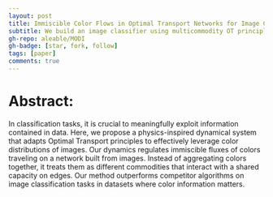 ```yaml
---
layout: post
title: Immiscible Color Flows in Optimal Transport Networks for Image Classification
subtitle: We build an image classifier using multicommodity OT principles.
gh-repo: aleable/MODI
gh-badge: [star, fork, follow]
tags: [paper]
comments: true
---
```


# Abstract:

In classification tasks, it is crucial to meaningfully exploit information contained in data. Here, we propose a physics-inspired dynamical system that adapts Optimal Transport principles to effectively leverage color distributions of images. Our dynamics regulates immiscible fluxes of colors traveling on a network built from images. Instead of aggregating colors together, it treats them as different commodities that interact with a shared capacity on edges. Our method outperforms competitor algorithms on image classification tasks in datasets where color information matters.